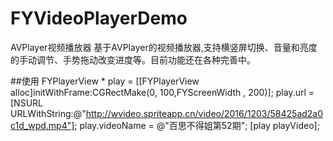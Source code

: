 # FYVideoPlayerDemo
AVPlayer视频播放器
基于AVPlayer的视频播放器,支持横竖屏切换、音量和亮度的手动调节、手势拖动改变进度等。目前功能还在各种完善中。 

##使用
 FYPlayerView * play = [[FYPlayerView alloc]initWithFrame:CGRectMake(0, 100,FYScreenWidth , 200)];
 play.url = [NSURL URLWithString:@"http://wvideo.spriteapp.cn/video/2016/1203/58425ad2a0c1d_wpd.mp4"];
 play.videoName = @"百思不得姐第52期";
 [play playVideo];
 
